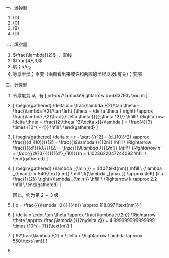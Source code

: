 一、选择题

1. (D)
2. (C)
3. (B)
4. (D)

二、填空题

1. $\frac{\lambda}{2}$ ； 直线
2. $\frac{4}{3}$ 
3. 明；${\lambda}/{n_2}$
4. 等厚干涉；不变（画图看出来或许和两圆的半径以及L有关）；变窄

三、计算题

1. 令厚度为 $d$，有
   \[
   nd-d=7\lambda\Rightarrow d=6.63793\ \mu m
   \]

2. \[
   \begin{gathered}
     \delta x = \frac{\lambda }{2}/\tan \theta  - \frac{\lambda }{2}/\tan \left( {\theta  + \delta \theta } \right) \approx \frac{\lambda }{2}\frac{{\delta \theta }}{{{\theta ^2}}} \hfill \\
      \Rightarrow \delta \theta  = \frac{{2{\theta ^2}\delta x}}{\lambda } = \frac{4}{3} \times {10^{ - 4}} \hfill \\ 
   \end{gathered} 
   \]

3. \[
   \begin{gathered}
     \delta x = r - \sqrt {{r^2} - {d_{10}}^2}  \approx \frac{{{d_{10}}}}{2} = \frac{{19\lambda }}{{2n}} \hfill \\
      \Rightarrow \frac{{{{d'}_{10}}}}{2} = \frac{{19\lambda }}{{2n'}} \hfill \\
      \Rightarrow n' = \frac{{{d_{10}}}}{{{{d'}_{10}}}}n = 1.1023622047244093 \hfill \\ 
   \end{gathered} 
   \]

4. \[
   \begin{gathered}
     {\lambda _{\min }} = 440{\text{nm}} \hfill \\
     {\lambda _{\max }} = 540{\text{nm}} \hfill \\
     k{\lambda _{\max }} \approx \left( {k + \frac{1}{2}} \right){\lambda _{\min }} \hfill \\
      \Rightarrow k \approx 2.2 \hfill \\ 
   \end{gathered}
   \]

   因此，约为第 $2\sim3$ 级

5. \[
   d = \frac{{{\lambda _0}}}{{4n}} \approx 118.097{\text{nm}}
   \]

6. \[
   \delta x \cdot \tan \theta  \approx \frac{\lambda }{{2n}} \Rightarrow \theta  \approx \frac{\lambda }{{2n\delta x}} = 4.999999999999999 \times {10^{ - 7}}{\text{m}}
   \]

7. \[
   92\frac{\lambda }{2} = \delta x \Rightarrow \lambda  \approx 550{\text{nm}}
   \]

   

8. 

